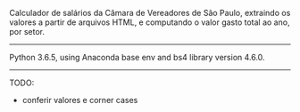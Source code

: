 Calculador de salários da Câmara de Vereadores de São Paulo, extraindo os valores a partir de arquivos HTML, e computando o valor gasto total ao ano, por setor.

---

Python 3.6.5, using Anaconda base env and bs4 library version 4.6.0.

---

TODO:
- conferir valores e corner cases
